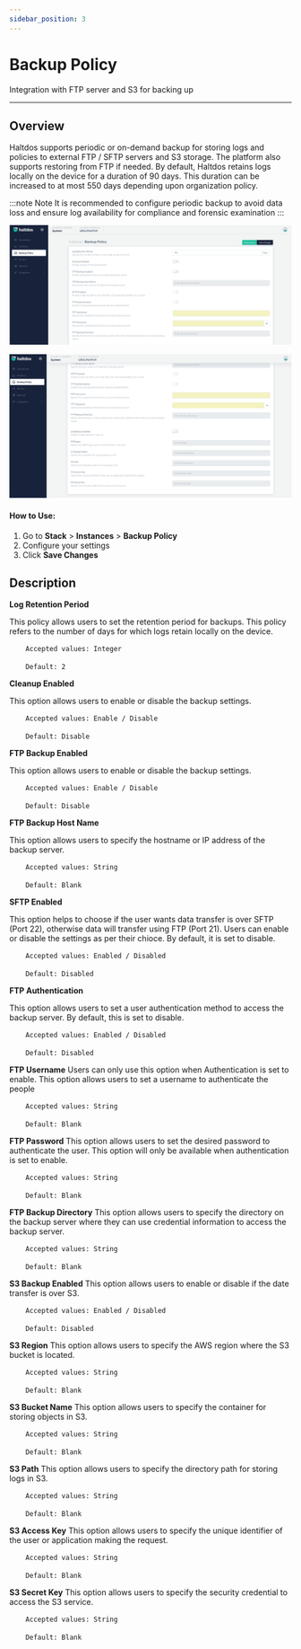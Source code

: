 ```yaml
---
sidebar_position: 3
---
```


# Backup Policy

Integration with FTP server and S3 for backing up

---

## Overview

Haltdos supports periodic or on-demand backup for storing logs and policies to external FTP / SFTP servers and S3 storage. The platform also supports restoring from FTP if needed.
By default, Haltdos retains logs locally on the device for a duration of 90 days. This duration can be increased to at most 550 days depending upon organization policy.

:::note Note 
It is recommended to configure periodic backup to avoid data loss and ensure log availability for compliance and forensic examination
:::

![Backup Policy1](/img/platform/v7/docs/backup1.png)

![Backup Policy2](/img/platform/v7/docs/backup2.png)

#### How to Use:  

1. Go to **Stack** > **Instances** > **Backup Policy**
2. Configure your settings
3. Click **Save Changes**

## Description

**Log Retention Period**

This policy allows users to set the retention period for backups. This policy refers to the number of days for which logs retain locally on the device.

```
    Accepted values: Integer

    Default: 2 
```


**Cleanup Enabled**

This option allows users to enable or disable the backup settings.

```
    Accepted values: Enable / Disable

    Default: Disable 
```


**FTP Backup Enabled**

This option allows users to enable or disable the backup settings.

```
    Accepted values: Enable / Disable

    Default: Disable 
```


**FTP Backup Host Name**

This option allows users to specify the hostname or IP address of the backup server. 

```
    Accepted values: String

    Default: Blank 
```


**SFTP Enabled**

This option helps to choose if the user wants data transfer is over SFTP (Port 22), otherwise data will transfer using FTP (Port 21). Users can enable or disable the settings as per their chioce. By default, it is set to disable.

```
    Accepted values: Enabled / Disabled

    Default: Disabled
```


**FTP Authentication**

This option allows users to set a user authentication method to access the backup server. By default, this is set to disable.

```
    Accepted values: Enabled / Disabled

    Default: Disabled
```


**FTP Username**
Users can only use this option when Authentication is set to enable. This option allows users to set a username to authenticate the people

```
    Accepted values: String

    Default: Blank
```


**FTP Password**
This option allows users to set the desired password to authenticate the user. This option will only be available when authentication is set to enable.

```
    Accepted values: String

    Default: Blank
```


**FTP Backup Directory**
This option allows users to specify the directory on the backup server where they can use credential information to access the backup server.

```
    Accepted values: String

    Default: Blank
```


**S3 Backup Enabled**
This option allows users to enable or disable if the date transfer is over S3.

```
    Accepted values: Enabled / Disabled

    Default: Disabled
```


**S3 Region**
This option allows users to specify the AWS region where the S3 bucket is located.

```
    Accepted values: String

    Default: Blank 
```


**S3 Bucket Name**
This option allows users to specify the container for storing objects in S3.

```
    Accepted values: String

    Default: Blank
```


**S3 Path**
This option allows users to specify the directory path for storing logs in S3.

```
    Accepted values: String

    Default: Blank
```


**S3 Access Key**
This option allows users to specify the unique identifier of the user or application making the request.

```
    Accepted values: String

    Default: Blank
```


**S3 Secret Key**
This option allows users to specify the security credential to access the S3 service.

```
    Accepted values: String

    Default: Blank
```

